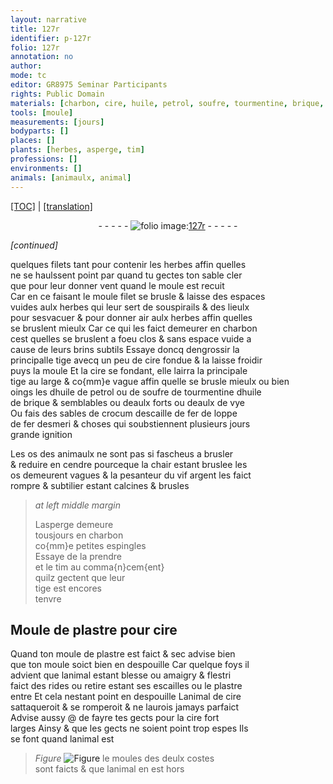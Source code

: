 ```yaml
---
layout: narrative
title: 127r
identifier: p-127r
folio: 127r
annotation: no
author:
mode: tc
editor: GR8975 Seminar Participants
rights: Public Domain
materials: [charbon, cire, huile, petrol, soufre, tourmentine, brique, eaulx forts, eaulx de vye, crocum, escaille de fer, loppe de fer, esmeri, vif argent, plastre]
tools: [moule]
measurements: [jours]
bodyparts: []
places: []
plants: [herbes, asperge, tim]
professions: []
environments: []
animals: [animaulx, animal]
---
```


<p><a href="{{ site.baseurl }}/diplomatic/">[TOC]</a> | <a href="{{ site.baseurl }}/texts/p-127r_tl/" target="_blank">[translation]</a></p><div class="folio" align="center">- - - - - <a href="http://gallica.bnf.fr/ark:/12148/btv1b10500001g/f259.image" target="_blank"><img src="https://cu-mkp.github.io/2017-workshop-edition/assets/photo-icon.png" alt="folio image: " style="display:inline-block; margin-bottom:-3px;"/>127r</a> - - - - - </div>  
 
*[continued]*
  
quelques filets tant pour contenir les <span class="pa">herbes</span> affin quelles<br/> ne se haulssent point <span class="del">par</span> quand tu gectes ton sable cler<br/> que pour leur donner vent quand le <span class="tl">moule</span> est recuit<br/> Car en ce faisant le <span class="del"><span class="tl">moule</span></span> <span class="add">filet</span> se brusle & laisse des espaces<br/> vuides aulx <span class="pa">herbes</span> qui leur sert de souspirails & des lieulx<br/> pour sesvacuer & pour donner air aulx <span class="pa">herbes</span> affin quelles<br/> se bruslent mieulx Car ce qui les faict demeurer en <span class="m">charbon</span><br/> cest quelles se bruslent a foeu clos & sans espace vuide a<br/> cause de leurs brins subtils Essaye doncq dengrossir la<br/> principalle tige avecq un peu de <span class="m">cire</span> fondue & la laisse froidir<br/> puys la moule Et la <span class="m">cire</span> se fondant, elle lairra la principale<br/> tige au large & co{mm}e vague affin quelle se brusle mieulx ou bien<br/> oings les d<span class="m">huile</span> de <span class="m">petrol</span> ou de <span class="m">soufre</span> <span class="add">de</span> <span class="m">tourmentine</span> d<span class="m">huile</span><br/> de <span class="m">brique</span> & semblables ou d<span class="m">eaulx forts</span> ou d<span class="m">eaulx de vye</span><br/> Ou fais des sables de <span class="m">crocum</span> d<span class="m">escaille de fer</span> de <span class="m">loppe<br/> de fer</span> d<span class="m">esmeri</span> & choses qui soubstiennent plusieurs <span class="ms"><span class="tmp">jours</span></span><br/> grande ignition
 
 Les os des <span class="al">animaulx</span> ne sont pas si fascheus a brusler<br/> & reduire en cendre pourceque la chair estant bruslee les<br/> os demeurent vagues & la pesanteur du <span class="m">vif argent</span> les faict<br/> rompre & subtilier estant calcines & brusles
 
> *at left middle margin*
> 
> 
>   L<span class="pa">asperge</span> demeure<br/> tousjours en <span class="m">charbon</span><br/> co{mm}e petites espingles<br/> Essaye de la prendre<br/> et le <span class="pa">tim</span> au comma{n}cem{ent}<br/> quilz gectent que leur<br/> tige est encores<br/> tenvre
 
 
  

## Moule de <span class="m">plastre</span> pour <span class="m">cire</span>

 
Quand ton <span class="tl">moule</span> de <span class="m">plastre</span> est faict & sec advise bien<br/> que ton <span class="tl">moule</span> soict bien en despouille Car quelque foys il<br/> advient que l<span class="al">animal</span> estant blesse ou amaigry & flestri<br/> faict des rides ou <span class="del">retire</span> estant ses escailles ou le <span class="m">plastre</span><br/> entre Et cela nestant point en despouille L<span class="al">animal</span> de <span class="m">cire</span><br/> sattaqueroit & se romperoit & ne laurois jamays parfaict<br/> Advise aussy @ de fayre tes gects pour la <span class="m">cire</span> fort<br/> larges Ainsy & que les gects ne soient point trop espes Ils<br/> se font quand <span class="del">l<span class="al">animal</span> est</span> 
> *Figure*
> <a href="https://drive.google.com/open?id=0B9-oNrvWdlO5ZFFkT3I4Vmx2em8" target="_blank"><img src="https://cu-mkp.github.io/GR8975-edition/assets/photo-icon.png" alt="Figure" style="display:inline-block; margin-bottom:-3px;"/></a>
 le moules des deulx costes<br/> sont faicts & que l<span class="al">animal</span> en est hors
 
